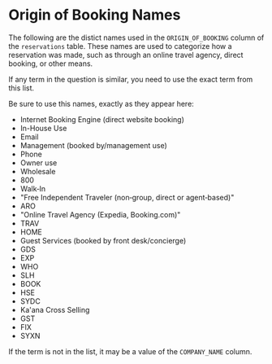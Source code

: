 # Origin of Booking Names

The following are the distict names used in the `ORIGIN_OF_BOOKING` column of the `reservations` table. 
These names are used to categorize how a reservation was made, such as through an online travel agency, direct booking, or other means.

If any term in the question is similar, you need to use the exact term from this list.

Be sure to use this names, exactly as they appear here:

- Internet Booking Engine (direct website booking)
- In-House Use
- Email
- Management (booked by/management use)
- Phone
- Owner use
- Wholesale
- 800
- Walk‑In
- "Free Independent Traveler (non‑group, direct or agent‑based)"
- ARO
- "Online Travel Agency (Expedia, Booking.com)"
- TRAV
- HOME
- Guest Services (booked by front desk/concierge)
- GDS
- EXP
- WHO
- SLH
- BOOK
- HSE
- SYDC
- Ka'ana Cross Selling
- GST
- FIX
- SYXN


If the term is not in the list, it may be a value of the `COMPANY_NAME` column.